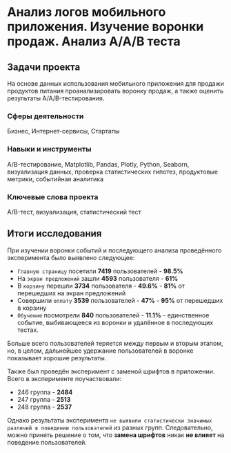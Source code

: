 # Анализ логов мобильного приложения. Изучение воронки продаж. Анализ A/A/B теста

## Задачи проекта
На основе данных использования мобильного приложения для продажи продуктов питания проанализировать воронку продаж, а также оценить результаты A/A/B-тестирования.

### Сферы деятельности
Бизнес, Интернет-сервисы, Стартапы

### Навыки и инструменты
A/B-тестирование, Matplotlib, Pandas, Plotly, Python, Seaborn, визуализация данных, проверка статистических гипотез, продуктовые метрики, событийная аналитика

### Ключевые слова проекта
A/B-тест, визуализация, статистический тест

## Итоги исследования
При изучении воронки событий и последующего анализа проведённого эксперимента было выявлено следующее:
- `Главную страницу` посетили **7419** пользователей - **98.5%**
- На `экран предложений` зашли **4593** пользователя - **61%**
- В `корзину` перешли **3734** пользователя - **49.6%** - **81%** от перешедших на экран предложений
- Совершили `оплату` **3539** пользователей - **47%** - **95%** от перешедших в корзину
- `Обучение` посмотрели **840** пользователей - **11.1%** - единственное событие, выбивающееся из воронки и удалённое в последующих тестах.

Больше всего пользователей теряется между первым и вторым этапом, но, в целом, дальнейшее удержание пользователей в воронке показывает хорошие результаты.

Также был проведён эксперимент с заменой шрифтов в приложении. Всего в эксперименте поучаствовали:
- 246 группа - **2484**
- 247 группа - **2513**
- 248 группа - **2537**

Однако результаты эксперимента `не выявили статистически значимых различий в поведении пользователей` из разных групп. Следовательно, можно принять решение о том, что **замена шрифтов** никак **не влияет** на поведение пользователей.

